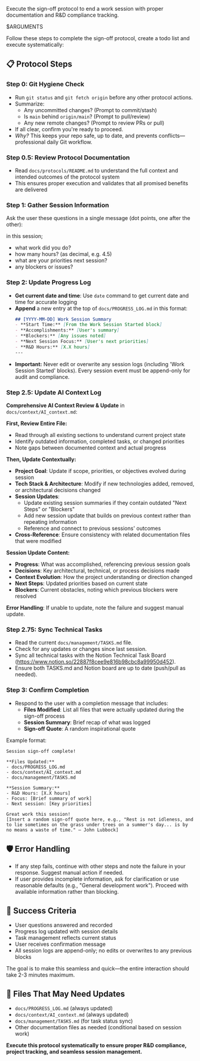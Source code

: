 Execute the sign-off protocol to end a work session with proper documentation and R&D compliance tracking.

$ARGUMENTS

Follow these steps to complete the sign-off protocol, create a todo list and execute systematically:

## 📋 **Protocol Steps**

### Step 0: Git Hygiene Check
- Run `git status` and `git fetch origin` before any other protocol actions.
- Summarize:
  - Any uncommitted changes? (Prompt to commit/stash)
  - Is `main` behind `origin/main`? (Prompt to pull/review)
  - Any new remote changes? (Prompt to review PRs or pull)
- If all clear, confirm you're ready to proceed.
- *Why?* This keeps your repo safe, up to date, and prevents conflicts—professional daily Git workflow.

### Step 0.5: Review Protocol Documentation
- Read `docs/protocols/README.md` to understand the full context and intended outcomes of the protocol system
- This ensures proper execution and validates that all promised benefits are delivered

### Step 1: Gather Session Information
Ask the user these questions in a single message (dot points, one after the other):

in this session;
- what work did you do?
- how many hours? (as decimal, e.g. 4.5)
- what are your priorities next session?
- any blockers or issues?

### Step 2: Update Progress Log
- **Get current date and time**: Use `date` command to get current date and time for accurate logging
- **Append** a new entry at the top of `docs/PROGRESS_LOG.md` in this format:
  ```markdown
  ## [YYYY-MM-DD] Work Session Summary
  - **Start Time:** [From the Work Session Started block]
  - **Accomplishments:** [User's summary]
  - **Blockers:** [Any issues noted]
  - **Next Session Focus:** [User's next priorities]
  - **R&D Hours:** [X.X hours]
  ---
  ```
- **Important:** Never edit or overwrite any session logs (including 'Work Session Started' blocks). Every session event must be append-only for audit and compliance.

### Step 2.5: Update AI Context Log

**Comprehensive AI Context Review & Update** in `docs/context/AI_context.md`:

**First, Review Entire File:**
- Read through all existing sections to understand current project state
- Identify outdated information, completed tasks, or changed priorities
- Note gaps between documented context and actual progress

**Then, Update Contextually:**
- **Project Goal**: Update if scope, priorities, or objectives evolved during session
- **Tech Stack & Architecture**: Modify if new technologies added, removed, or architectural decisions changed
- **Session Updates**: 
  - Update existing session summaries if they contain outdated "Next Steps" or "Blockers"
  - Add new session update that builds on previous context rather than repeating information
  - Reference and connect to previous sessions' outcomes
- **Cross-Reference**: Ensure consistency with related documentation files that were modified

**Session Update Content:**
- **Progress**: What was accomplished, referencing previous session goals
- **Decisions**: Key architectural, technical, or process decisions made
- **Context Evolution**: How the project understanding or direction changed
- **Next Steps**: Updated priorities based on current state
- **Blockers**: Current obstacles, noting which previous blockers were resolved

**Error Handling**: If unable to update, note the failure and suggest manual update.

### Step 2.75: Sync Technical Tasks
- Read the current `docs/management/TASKS.md` file.
- Check for any updates or changes since last session.
- Sync all technical tasks with the Notion Technical Task Board (https://www.notion.so/22887f8cee9e816b98cbc8a99950d452).
- Ensure both TASKS.md and Notion board are up to date (push/pull as needed).

### Step 3: Confirm Completion
- Respond to the user with a completion message that includes:
  - **Files Modified**: List all files that were actually updated during the sign-off process
  - **Session Summary**: Brief recap of what was logged
  - **Sign-off Quote**: A random inspirational quote
  
Example format:
```
Session sign-off complete! 

**Files Updated:**
- docs/PROGRESS_LOG.md
- docs/context/AI_context.md
- docs/management/TASKS.md

**Session Summary:**
- R&D Hours: [X.X hours]
- Focus: [Brief summary of work]
- Next session: [Key priorities]

Great work this session!
[Insert a random sign-off quote here, e.g., "Rest is not idleness, and to lie sometimes on the grass under trees on a summer's day... is by no means a waste of time." – John Lubbock]
```

## 🛡️ **Error Handling**
- If any step fails, continue with other steps and note the failure in your response. Suggest manual action if needed.
- If user provides incomplete information, ask for clarification or use reasonable defaults (e.g., "General development work"). Proceed with available information rather than blocking.

## 🎯 **Success Criteria**
- User questions answered and recorded
- Progress log updated with session details
- Task management reflects current status
- User receives confirmation message
- All session logs are append-only; no edits or overwrites to any previous blocks

The goal is to make this seamless and quick—the entire interaction should take 2-3 minutes maximum.

## 📁 **Files That May Need Updates**
- `docs/PROGRESS_LOG.md` (always updated)
- `docs/context/AI_context.md` (always updated)
- `docs/management/TASKS.md` (for task status sync)
- Other documentation files as needed (conditional based on session work)

**Execute this protocol systematically to ensure proper R&D compliance, project tracking, and seamless session management.**